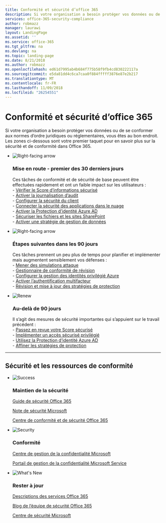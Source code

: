 ```yaml
---
title: Conformité et sécurité d’office 365
description: Si votre organisation a besoin protéger vos données ou de se conformer aux normes d’ordre juridiques ou réglementaires, vous êtes au bon endroit. Ici vous pouvez en savoir plus sur la sécurité et conformité dans Office 365
services: office-365-security-compliance
author: robmazz
manager: laurawi
layout: LandingPage
ms.assetid: ''
ms.service: office-365
ms.tgt_pltfrm: na
ms.devlang: na
ms.topic: landing-page
ms.date: 8/21/2018
ms.author: robmazz
ms.openlocfilehash: ed61d7995ab4b684f775b58f9fb4cd830222117a
ms.sourcegitcommit: e5da81dd4c6ca7caa0f884fffff3876e87e2b217
ms.translationtype: MT
ms.contentlocale: fr-FR
ms.lasthandoff: 11/09/2018
ms.locfileid: "26254551"
---
```

# <a name="office-365-security-and-compliance"></a>Conformité et sécurité d’office 365

Si votre organisation a besoin protéger vos données ou de se conformer aux normes d’ordre juridiques ou réglementaires, vous êtes au bon endroit. Les zones ci-dessous sont votre premier taquet pour en savoir plus sur la sécurité et de conformité dans Office 365.

<ul class="cardsF panelContent">
    <li>
        <div class="cardSize">
            <div class="cardPadding">
                <div class="card">
                    <div class="cardImageOuter">
                        <div class="cardImage">
                            <img src="https://docs.microsoft.com/office/media/icons/caret-right-blue.svg" alt="Right-facing arrow" />
                        </div>
                    </div>
                    <div class="cardText">
                        <h3>Mise en route - premier des 30 derniers jours</h3>
                <p>Ces tâches de conformité et de sécurité de base peuvent être effectuées rapidement et ont un faible impact sur les utilisateurs : <br> - <a href="office-365-secure-score.md" target="_blank">Vérifier le Score d’informations sécurisé</a> <br> - <a href="search-the-audit-log-in-security-and-compliance.md">Activer la journalisation d’audit</a> <br> - <a href="tenant-wide-setup-for-increased-security.md">Configurer la sécurité du client</a> <br> - <a href="https://docs.microsoft.com/cloud-app-security/connect-office-365-to-microsoft-cloud-app-security">Connecter la sécurité des applications dans le nuage</a> <br> - <a href="https://docs.microsoft.com/azure/active-directory/active-directory-identityprotection-enable">Activer la Protection d’identité Azure AD</a> <br> - <a href="https://docs.microsoft.com/office365/enterprise/secure-sharepoint-online-sites-and-files">Sécuriser les fichiers et les sites SharePoint</a> <br> - <a href="configure-supervision-policies.md">Activer une stratégie de gestion de données</a> </p>
                    </div>
                </div>
            </div>
        </div>
    </li>
    <li>
        <div class="cardSize">
            <div class="cardPadding">
                <div class="card">
                    <div class="cardImageOuter">
                        <div class="cardImage">
                            <img src="https://docs.microsoft.com/office/media/icons/caret-right-blue.svg" alt="Right-facing arrow" />
                        </div>
                    </div>
                    <div class="cardText">
                        <h3>Étapes suivantes dans les 90 jours</h3>
                        <p>Ces tâches prennent un peu plus de temps pour planifier et implémenter mais augmentent sensiblement vos défenses : <br> - <a href="attack-simulator.md">Mener des simulations attaque</a> <br> - <a href="meet-data-protection-and-regulatory-reqs-using-microsoft-cloud.md">Gestionnaire de conformité de révision</a> <br> - <a href="https://docs.microsoft.com/azure/active-directory/privileged-identity-management/pim-configure">Configurer la gestion des identités privilégié Azure</a> <br> - <a href="https://docs.microsoft.com/azure/active-directory/authentication/concept-mfa-howitworks">Activer l’authentification multifacteur</a> <br> - <a href="protect-against-threats.md">Révision et mise à jour des stratégies de protection</a> </p>
                    </div>
                </div>
            </div>
        </div>
    </li>
    <li>
        <div class="cardSize">
            <div class="cardPadding">
                <div class="card">
                    <div class="cardImageOuter">
                        <div class="cardImage">
                            <img src="https://docs.microsoft.com/office/media/icons/renew.svg" alt="Renew" />
                        </div>
                    </div>
                    <div class="cardText">
                        <h3>Au-delà de 90 jours</h3>
                        <p>Il s’agit des mesures de sécurité importantes qui s’appuient sur le travail précédent :<br>
                        - <a href="https://securescore.office.com" target="_blank">Passez en revue votre Score sécurisé</a><br>
                        - <a href="https://docs.microsoft.com/windows-server/identity/securing-privileged-access/securing-privileged-access">Implémenter un accès sécurisé privilégié</a><br>
                        - <a href="https://docs.microsoft.com/azure/active-directory/active-directory-identityprotection">Utilisez la Protection d’identité Azure AD</a><br>
                        - <a href="protect-against-threats.md">Affiner les stratégies de protection</a><br></p>
                    </div>
                </div>
            </div>
        </div>
    </li>
</ul>

<hr>
<h2>Sécurité et les ressources de conformité</h2>

<ul class="panelContent cardsF">
    <li>
        <div class="cardSize">
            <div class="cardPadding">
                <div class="card">
                    <div class="cardImageOuter">
                        <div class="cardImage">
                            <img src="https://docs.microsoft.com/office/media/icons/success-blue.svg" alt="Success" data-linktype="external">
                        </div>
                    </div>
                    <div class="cardText">
                        <h3>Maintien de la sécurité</h3>
                        <p><a href="security-roadmap.md">Guide de sécurité Office 365</a></p>
                        <p><a href="https://securescore.microsoft.com" target="_blank">Note de sécurité Microsoft</a></p>
                        <p><a href="https://protection.office.com" target="_blank">Centre de conformité et de sécurité Office 365</a></p>
                    </div>
                </div>
            </div>
        </div>
    </li>
    <li>
        <div class="cardSize">
            <div class="cardPadding">
                <div class="card">
                    <div class="cardImageOuter">
                        <div class="cardImage">
                            <img src="https://docs.microsoft.com/office/media/icons/security-blue.svg" alt="Security" data-linktype="external">
                        </div>
                    </div>
                    <div class="cardText">
                        <h3>Conformité</h3>
                        <p><a href="https://www.microsoft.com/trustcenter" target="_blank">Centre de gestion de la confidentialité Microsoft</a></p>
                        <p><a href="https://servicetrust.microsoft.com" target="_blank">Portail de gestion de la confidentialité Microsoft Service</a></p>
                    </div>
                </div>
            </div>
        </div>
    </li>
    <li>
        <div class="cardSize">
            <div class="cardPadding">
                <div class="card">
                    <div class="cardImageOuter">
                        <div class="cardImage">
                            <img src="https://docs.microsoft.com/office/media/icons/whats-new-megaphone-blue.svg" alt="What's New" data-linktype="external">
                        </div>
                    </div>
                    <div class="cardText">
                        <h3>Rester à jour</h3>
                        <p><a href="https://docs.microsoft.com/office365/servicedescriptions/office-365-service-descriptions-technet-library" target="_blank">Descriptions des services Office 365</a></p>
                        <p><a href="https://blogs.technet.microsoft.com/office365security" target="_blank">Blog de l’équipe de sécurité Office 365</a></p>
                        <p><a href="https://www.microsoft.com/msrc" target="_blank">Centre de sécurité Microsoft</a></p>
                    </div>
                </div>
            </div>
        </div>
    </li>
</ul>